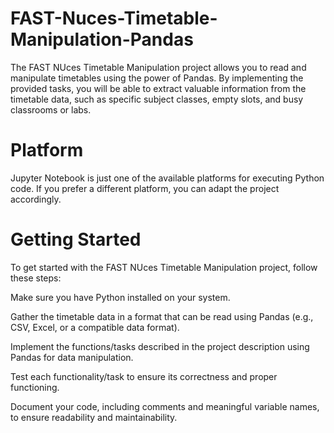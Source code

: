 # FAST-Nuces-Timetable-Manipulation-Pandas
The FAST NUces Timetable Manipulation project allows you to read and manipulate timetables using the power of Pandas. By implementing the provided tasks, you will be able to extract valuable information from the timetable data, such as specific subject classes, empty slots, and busy classrooms or labs.

# Platform
Jupyter Notebook is just one of the available platforms for executing Python code. If you prefer a different platform, you can adapt the project accordingly.

# Getting Started
To get started with the FAST NUces Timetable Manipulation project, follow these steps:

Make sure you have Python installed on your system.

Gather the timetable data in a format that can be read using Pandas (e.g., CSV, Excel, or a compatible data format).

Implement the functions/tasks described in the project description using Pandas for data manipulation.

Test each functionality/task to ensure its correctness and proper functioning.

Document your code, including comments and meaningful variable names, to ensure readability and maintainability.








